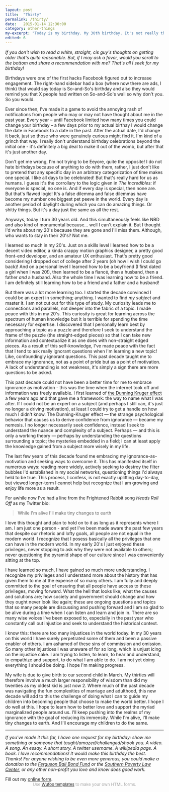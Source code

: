 ```yaml
---
layout: post
title:  "Thirty"
permalink: /thirty/
date:   2015-01-14 12:30:00
category: other-things
my-excerpt: "Today is my birthday. My 30th birthday. It's not really that big of a deal, but I wrote some thoughts about the past decade. Also, I have a request: would you  share something great with me?"
edited: 6
---
```


_If you don't wish to read a white, straight, cis guy's thoughts on getting older that's quite reasonable. But, if I may ask a favor, would you scroll to the bottom and share a recommendation with me? That's all I seek for my birthday!_

Birthdays were one of the first hacks Facebook figured out to increase engagement. The right-hand sidebar had a box (where now there are ads, I think) that would say today is So-and-So's birthday and also they would remind you that X people had written on So-and-So's wall so why don't you. So you would.

Ever since then, I've made it a game to avoid the annoying rash of notifications from people who may or may not have thought about me in the past year. Every year – until Facebook limited how many times you could change your birthday – a few days prior to my actual birthay I would change the date in Facebook to a date in the past. After the actual date, I'd change it back, just so those who were genuinely curious might find it. I'm kind of a grinch that way. I really don't understand birthday celebrations beyond the initial one - it's definitely a big deal to make it out of the womb, but after that it's just another day.

Don't get me wrong, I'm not trying to be Eeyore, quite the opposite! I do not hate birthdays because of anything to do with them, rather, I just don't like to pretend that any specific day in an arbitrary categorization of time makes one special. I like all days to be celebrated! But that's really hard for us as humans. I guess it's the corrollary to the logic given in _The Incredibles:_ if everyone is special, no one is. And if every day is special, then none are. But that's flawed logic! It's a false dilemma and false dilemmas have become my number one biggest pet peeve in the world. Every day is another period of daylight during which you can do amazing things. Or shitty things. But it's a day just the same as all the rest.

Anyways, today I turn 30 years old. And this simultaneously feels like NBD and also kind of monumental because... well I can't explain it. But I thought I'd write about my 20's because they are gone and I'll miss them. Although, who wants to stay in their 20's? Not me.

I learned so much in my 20's. Just on a skills level I learned how to be a decent video editor, a kinda crappy motion graphics designer, a pretty good front-end developer, and an amateur UX enthusiast. That's pretty good considering I dropped out of college after 2 years (oh how I wish I could go back)! And on a personal level I learned how to be a boyfriend (I first dated a girl when I was 20!), then learned to be a fiancé, then a husband, then a father _and_ a husband. Also the whole time I was learning how to be a friend. I am definitely still learning how to be a friend and a father and a husband!

But there was a lot more learning too. I started the decade convinced I could be an expert in something; anything. I wanted to find _my subject_ and master it. I am not cut out for this type of study. My curiosity leads me to connections and parallels, not deeper into the fabric of a topic. I made peace with this in my 20's. This curiosity is great for learning across the spectrum of human knowledge but it is terrible for spending the time necessary for expertise. I discovered that I personally learn best by approaching a topic as a puzzle and therefore I seek to understand the frame of the puzzle (the straight-edged pieces) so that I can take new information and contextualize it as one does with non-straight edged pieces. As a result of this self-knowledge, I've made peace with the fact that I tend to ask really ignorant questions when I'm learning a new topic! Like, confoundingly ignorant questions. This past decade taught me to embrace my ignorance, not as a point of pride but as a point of motivation. A lack of understanding is not weakness, it's simply a sign there are more questions to be asked.

This past decade could not have been a better time for me to embrace ignorance as motivation - this was the time when the internet took off and information was freely available. I first learned of [the Dunning Kruger effect](http://en.wikipedia.org/wiki/Dunning–Kruger_effect) a few years ago and that gave me a framework: the way to name what I was after. If I could not be an expert on a subject (and perhaps I still can, it's just no longer a driving motivation), at least I could try to get a handle on how much I didn't know. The Dunning-Kruger effect — the strange psychological behavior that causes us to derive confidence from ignorance — became my nemesis. I no longer necessarily seek confidence, instead I seek to understand the nuance and complexity of a subject. Perhaps — and this is only a working theory — perhaps by understanding the questions surrounding a topic; the mysteries embedded in a field; I can at least apply the knowledge gained from a subject more wisely in my life.

The last few years of this decade found me embracing my ignorance-as-motivation and seeking ways to overcome it. This has manifested itself in numerous ways: reading more widely, actively seeking to destroy the filter bubbles I'd established in my social networks, questioning things I'd always held to be true. This process, I confess, is not exactly uplifting day-to-day, but viewed longer-term I cannot help but recognize that I am growing and enjoy life more as a result.

For awhile now I've had a line from the Frightened Rabbit song _Heads Roll Off_ as my Twitter bio:

> While I'm alive I'll make tiny changes to earth

I love this thought and plan to hold on to it as long as it represents where I am. I am just one person - and yet I've been made aware the past few years that despite our rhetoric and lofty goals, all people are not equal in the modern world. I recognize that I posess basically all the privileges that one can have in the modern world. In my early 20's I just enjoyed these privileges, never stopping to ask why they were not available to others; never questioning the pyramid shape of our culture since I was conveniently sitting at the top.

I have learned so much, I have gained so much more understanding. I recognize my privileges and I understand more about the history that has given them to me at the expense of so many others. I am fully and deeply committed to the goal of ensuring that all people have access to these privileges, moving forward. What the hell that looks like; what the causes and solutions are; how society and government should change and how they ought never look like again; these are ongoing questions and topics that so many people are discussing and pushing forward and I am so glad to be alive during a time when I can listen and learn and join in. There are so many wise voices I've been exposed to, especially in the past year who constantly call out injustice and seek to understand the historical context.

I know this: there are too many injustices in the world today. In my 30 years on this world I have surely perpetrated some of them and been a passive enabler of others. I am ashamed of these sins of commission and omission. So many other injustices I was unaware of for so long, which is unjust icing on the injustice cake. I am trying to listen, to learn, to hear and understand, to empathize and support, to do what I am able to do. I am not yet doing everything I should be doing. I hope I'm making progress.

My wife is due to give birth to our second child in March. My thirties will therefore involve a much larger responsibility of wisdom than did my twenties as my oldest kid is just now 2. Where much of the past decade was navigating the fun complexities of marriage and adulthood, this new decade will add to this the challenge of doing what I can to guide my children into becoming people that choose to make the world better. I hope I do well at this. I hope to learn how to better love and support the myriad marginalized people around us. I'll keep pushing into the realms of my ignorance with the goal of reducing its immensity. While I'm alive, I'll make tiny changes to earth. And I'll encourage my children to do the same.

---

_If you've made it this far, I have one request for my birthday: show me something or someone that taught/amazed/challenged/shook you. A video. A song. An essay. A short story. A twitter username. A wikipedia page. A book. I love recommendations! It would make this birthday the best. Thanks! For anyone wishing to be even more generous, you could make a donation to the [Ferguson Bail Bond Fund](https://secure.piryx.com/donate/mS25KFCe/MORE/mikebrown) or the [Southern Poverty Law Center](https://donate.splcenter.org/sslpage.aspx?pid=463), or any other non-profit you love and know does good work._

<div id="wufoo-sh1of570kye2gq">
Fill out my <a href="https://huetonium.wufoo.com/forms/sh1of570kye2gq">online form</a>.
</div>
<div id="wuf-adv" style="font-family:inherit;font-size: small;color:#a7a7a7;text-align:center;display:block;">Use <a href="http://www.wufoo.com/gallery/templates/">Wufoo templates</a> to make your own HTML forms.</div>

<script type="text/javascript">var sh1of570kye2gq;(function(d, t) {
    var s = d.createElement(t), options = {
    'userName':'huetonium',
    'formHash':'sh1of570kye2gq',
    'autoResize':true,
    'height':'560',
    'async':true,
    'host':'wufoo.com',
    'header':'show',
    'ssl':true};
    s.src = ('https:' == d.location.protocol ? 'https://' : 'http://') + 'www.wufoo.com/scripts/embed/form.js';
    s.onload = s.onreadystatechange = function() {
    var rs = this.readyState; if (rs) if (rs != 'complete') if (rs != 'loaded') return;
    try { sh1of570kye2gq = new WufooForm();sh1of570kye2gq.initialize(options);sh1of570kye2gq.display(); } catch (e) {}};
    var scr = d.getElementsByTagName(t)[0], par = scr.parentNode; par.insertBefore(s, scr);
    })(document, 'script');
</script>
